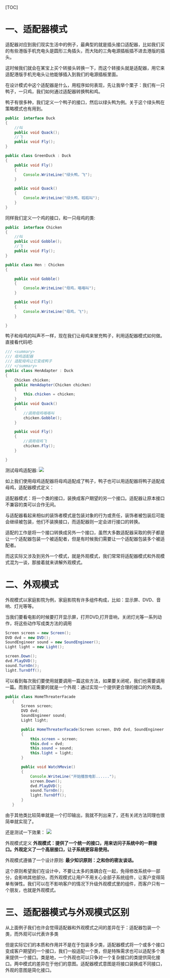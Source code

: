 [TOC]

# 一、适配器模式
适配器对应到我们现实生活中的例子，最典型的就是插头接口适配器，比如我们买的有些港版手机充电头是圆形三角插头，而大陆的三角电源插板插不进去港版的插头。

这时候我们就会在某宝上买个转接头转换一下，而这个转接头就是适配器，用它来适配港版手机充电头让他能够插入到我们的电源插板里面。

在设计模式中这个适配器是什么，用程序如何表现，先让我举个栗子：我们有一只鸭子，一只鸡，我们如何通过适配器转换鸭和鸡。

鸭子有很多种，我们定义一个鸭子的接口，然后以绿头鸭为例。关于这个绿头鸭在策略模式也有用到。
```java
public  interface Duck
{
    //叫
    public void Quack();
    //飞
    public void Fly();
}

public class GreenDuck : Duck
{
    public void Fly()
    {
        Console.WriteLine("绿头鸭，飞");
    }

    public void Quack()
    {
        Console.WriteLine("绿头鸭，呱呱叫");
    }
}
```
同样我们定义一个鸡的接口，和一只母鸡的类:
```java
public  interface Chicken
{
    //叫
    public void Gobble();
    //飞
    public void Fly();
}

public class Hen : Chicken
{

    public void Gobble()
    {
        Console.WriteLine("母鸡，咯咯叫");
    }

    public void Fly()
    {
        Console.WriteLine("母鸡，飞");
    }

}
```
鸭子和母鸡的叫声不一样，现在我们让母鸡来冒充鸭子，利用适配器模式如何做。 直接看代码吧:
```java
/// <summary>
/// 母鸡适配器
/// 适配母鸡让它变成鸭子
/// </summary>
public class HenAdapter : Duck
{
    Chicken chicken;
    public HenAdapter(Chicken chicken)
    {
        this.chicken = chicken;
    }
    public void Quack()
    {
        //调用母鸡咯咯叫
        chicken.Gobble();
    }

    public void Fly()
    {
        //调用母鸡飞
        chicken.Fly();
    }

}
```
测试母鸡适配器:
![](https://img2018.cnblogs.com/blog/993045/201911/993045-20191127235541821-1504989480.png)

如上我们使用母鸡适配器将母鸡适配成了鸭子，鸭子也可以用适配器将鸭子适配成母鸡，适配器模式定义：

适配器模式：将一个类的接口，装换成客户期望的另一个接口。适配器让原本接口不兼容的类可以合作无间。

与适配器看起来相似的装饰者模式是包装对象的行为或责任，装饰者被包装后可能会继续被包装，他们不装换接口，而适配器则一定会进行接口的转换。

适配的工作是将一个接口转换成另外一个接口，虽然大多数适配器采取的例子都是让一个适配器包装一个被适配者，但是有时候我们需要让一个适配器包装多个被适配者。

而这实际又涉及到另外一个模式，就是外观模式，我们常常将适配器模式和外观模式混为一谈，那接着就来讲解外观模式。

# 二、外观模式
外观模式以家庭影院为例，家庭影院有许多组件构成，比如：显示屏、DVD、音响、灯光等等。

当我们要看电影的时候要打开显示屏，打开DVD,打开音响，关闭灯光等一系列动作，将这些动作写成类方法的调用
```java
Screen screen = new Screen();
DVD dvd = new DVD();
SoundEngineer sound = new SoundEngineer();
Light light = new Light();

screen.Down();
dvd.PlayDVD();
sound.TurnOn();
light.TurnOff();
```
可以看到每次我们要使用就要调用一篇这些方法，如果要关闭呢，我们也需要调用一篇。而我们正需要的就是一个外观：通过实现一个提供更合理的接口的外观类。
```java
public class HomeThreaterFacade
   {
       Screen screen;
       DVD dvd;
       SoundEngineer sound;
       Light light;

       public HomeThreaterFacade(Screen screen, DVD dvd, SoundEngineer sound, Light light)
       {
           this.screen = screen;
           this.dvd = dvd;
           this.sound = sound;
           this.light = light;
       }

       public void WatchMovie()
       {
           Console.WriteLine("开始播放电影......");
           screen.Down();
           dvd.PlayDVD();
           sound.TurnOn();
           light.TurnOff();
       }
   }
```
由于其他类比较简单就是一个打印输出，我就不列出来了，还有关闭方法同理也很简单就实现了。

还是测试一下效果：
![](https://img2018.cnblogs.com/blog/993045/201911/993045-20191128004611931-1904946923.jpg)

外观模式定义
**外观模式：提供了一个统一的接口，用来访问子系统中的一群接口。外观定义了一个高层接口，让子系统更容易使用。**

外观模式遵循了一个设计原则:
**最少知识原则：之和你的密友谈话。**

这个原则希望我们在设计中，不要让太多的类耦合在一起，免得修改系统中一部分，会影响其他部分。而外观模式让用户不用关心全部子系统组件，让客户变得简单有弹性。我们可以在不影响客户的情况下升级外观模式里的组件，而客户只有一个朋友，也就是外观模式。

# 三、适配器模式与外观模式区别
从上面例子我们也许会觉得适配器和外观模式之间的差异在于：适配器包装一个类，而外观可以代表许多类

但是实际它们的本质和作用并不是在于包装多少类，适配器模式将一个或多个接口变成客户期望的一个接口，我们一般适配一个类，但是特殊需求也可以适配多个类来提供一个接口。类是地，一个外观也可以只争对一个复杂接口的类提供简化接口。两中模式的差异在于他们的意图。适配器模式意图是将接口装换成不同接口，外观的意图是简化接口。